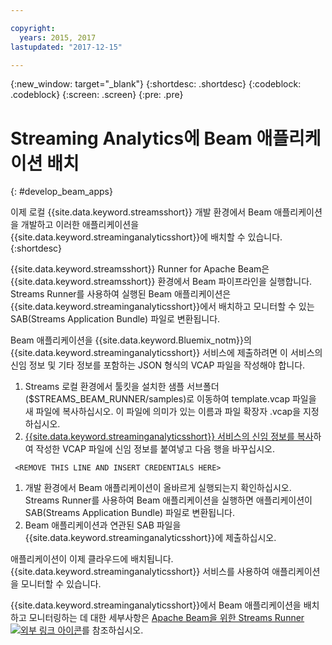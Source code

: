 ```yaml
---

copyright:
  years: 2015, 2017
lastupdated: "2017-12-15"

---
```


<!-- Attribute definitions -->
{:new_window: target="_blank"}
{:shortdesc: .shortdesc}
{:codeblock: .codeblock}
{:screen: .screen}
{:pre: .pre}

# Streaming Analytics에 Beam 애플리케이션 배치
{: #develop_beam_apps}

이제 로컬 {{site.data.keyword.streamsshort}} 개발 환경에서 Beam 애플리케이션을 개발하고 이러한 애플리케이션을 {{site.data.keyword.streaminganalyticsshort}}에 배치할 수 있습니다.
{:shortdesc}

{{site.data.keyword.streamsshort}} Runner for Apache Beam은 {{site.data.keyword.streamsshort}} 환경에서 Beam 파이프라인을 실행합니다. Streams Runner를 사용하여 실행된 Beam 애플리케이션은 {{site.data.keyword.streaminganalyticsshort}}에서 배치하고 모니터할 수 있는 SAB(Streams Application Bundle) 파일로 변환됩니다.

Beam 애플리케이션을 {{site.data.keyword.Bluemix_notm}}의 {{site.data.keyword.streaminganalyticsshort}} 서비스에 제출하려면 이 서비스의 신임 정보 및 기타 정보를 포함하는 JSON 형식의 VCAP 파일을 작성해야 합니다.

1. Streams 로컬 환경에서 툴킷을 설치한 샘플 서브폴더($STREAMS_BEAM_RUNNER/samples)로 이동하여 template.vcap 파일을 새 파일에 복사하십시오. 이 파일에 의미가 있는 이름과 파일 확장자 .vcap을 지정하십시오.
1. [{{site.data.keyword.streaminganalyticsshort}} 서비스의 신임 정보를 복사](/docs/services/StreamingAnalytics/r_vcap_services.html)하여 작성한 VCAP 파일에 신임 정보를 붙여넣고 다음 행을 바꾸십시오. 
```
 <REMOVE THIS LINE AND INSERT CREDENTIALS HERE>
 ```
1. 개발 환경에서 Beam 애플리케이션이 올바르게 실행되는지 확인하십시오. Streams Runner를 사용하여 Beam 애플리케이션을 실행하면 애플리케이션이 SAB(Streams Application Bundle) 파일로 변환됩니다.
1. Beam 애플리케이션과 연관된 SAB 파일을 {{site.data.keyword.streaminganalyticsshort}}에 제출하십시오.

애플리케이션이 이제 클라우드에 배치됩니다. {{site.data.keyword.streaminganalyticsshort}} 서비스를 사용하여 애플리케이션을 모니터할 수 있습니다.

{{site.data.keyword.streaminganalyticsshort}}에서 Beam 애플리케이션을 배치하고 모니터링하는 데 대한 세부사항은 [Apache Beam을 위한 Streams Runner ![외부 링크 아이콘](../../icons/launch-glyph.svg "외부 링크 아이콘")](https://ibmstreams.github.io/streamsx.documentation/docs/beamrunner/beamrunner-1-intro/)를 참조하십시오.
